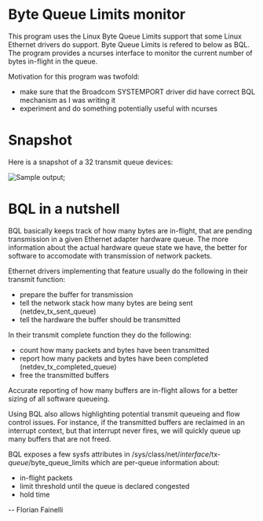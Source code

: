 # Byte Queue Limits monitor

This program uses the Linux Byte Queue Limits support that some Linux Ethernet
drivers do support. Byte Queue Limits is refered to below as BQL. The program
provides a ncurses interface to monitor the current number of bytes in-flight in
the queue.

Motivation for this program was twofold:
- make sure that the Broadcom SYSTEMPORT driver did have correct BQL mechanism
  as I was writing it
- experiment and do something potentially useful with ncurses

# Snapshot

Here is a snapshot of a 32 transmit queue devices:

![Sample output](https://raw.githubusercontent.com/ffainelli/bqlmon/gh-pages/bqlmon_snapshot.png);

# BQL in a nutshell

BQL basically keeps track of how many bytes are in-flight, that are pending
transmission in a given Ethernet adapter hardware queue. The more information
about the actual hardware queue state we have, the better for software to
accomodate with transmission of network packets.

Ethernet drivers implementing that feature usually do the following in their
transmit function:

- prepare the buffer for transmission
- tell the network stack how many bytes are being sent (netdev_tx_sent_queue)
- tell the hardware the buffer should be transmitted

In their transmit complete function they do the following:

- count how many packets and bytes have been transmitted
- report how many packets and bytes have been completed
  (netdev_tx_completed_queue)
- free the transmitted buffers

Accurate reporting of how many buffers are in-flight allows for a better sizing
of all software queueing.

Using BQL also allows highlighting potential transmit queueing and flow control
issues. For instance, if the transmitted buffers are reclaimed in an interrupt
context, but that interrupt never fires, we will quickly queue up many buffers
that are not freed.

BQL exposes a few sysfs attributes in
/sys/class/net/*interface*/tx-*queue*/byte_queue_limits which are per-queue
information about:

- in-flight packets
- limit threshold until the queue is declared congested
- hold time

--
Florian Fainelli
